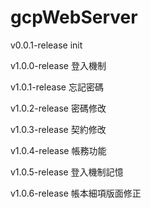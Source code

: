 # gcpWebServer

v0.0.1-release
init

v1.0.0-release
登入機制

v1.0.1-release
忘記密碼

v1.0.2-release
密碼修改

v1.0.3-release
契約修改

v1.0.4-release
帳務功能

v1.0.5-release
登入機制記憶

v1.0.6-release
帳本細項版面修正